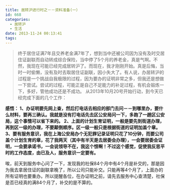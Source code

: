 ```yaml
---
title: 居转沪进行时之－－资料准备(一）
id: 668
categories:
  - 居转沪
  - 生活
date: 2013-11-24 00:13:41
tags:
---
```


> 终于居住证满7年且交养老金满7年了，想到当中还被公司因为没有及时交居住证副联而自动转成综合保险，当中停了5个月的养老金，真是气啊。不然，我现在可能已经完成居转沪了。而现在，我才刚刚开始。真是后悔，当时一时偷懒，没有及时去取居住证副联，因小失大了。有人说，办居转沪的过程是一个挑战自我极限的过程，因为要办的证明非常之多，但我还是想做一下尝试。尝试的过程，可能正是自己不足能力的补足过程，有机会锻炼一下，多好，管他成功还是不成功。
从2013年10月20号开始行动，到今天已经完成下面的几个工作：

**感悟：
1、办证明要先网上查，然后打电话去相应的部门去问－－到哪里办，要什么材料，要再三确认。我就是没有打电话先去区公安局问一下，多跑了一趟区公安局，这个事情可以省下来的。
2、上面的计划生育证明，一般是要先到街道办理，再到区一级的办理，不要颠倒顺序。区一级一般只是根据街道的证明加盖个章。
3、要有服务意识，我在上海公安局办个无犯罪记录证明只花了10分钟，而要公司盖个计划生育的章，花了我两天（其中有半天是去居委会办理），一会要居委会证明，一会要承诺书，一会说领导不在，我这个恨啊！不过这个感觉，促使我反思平时的工作态度，由已及人，服务意识一定要有。**

唉，前天到服务中心问了一下，发现我的社保84个月中有4个月是补交的，那是因为我去拿居住证的副联拿晚了，所以公司只能补交。只能再等4个月了，上面办的所有证明也要重办。所以提醒各位，在办证明之前，请先去服务中心查清楚，社保是否已经真的满84个月了，补交的是不算的。